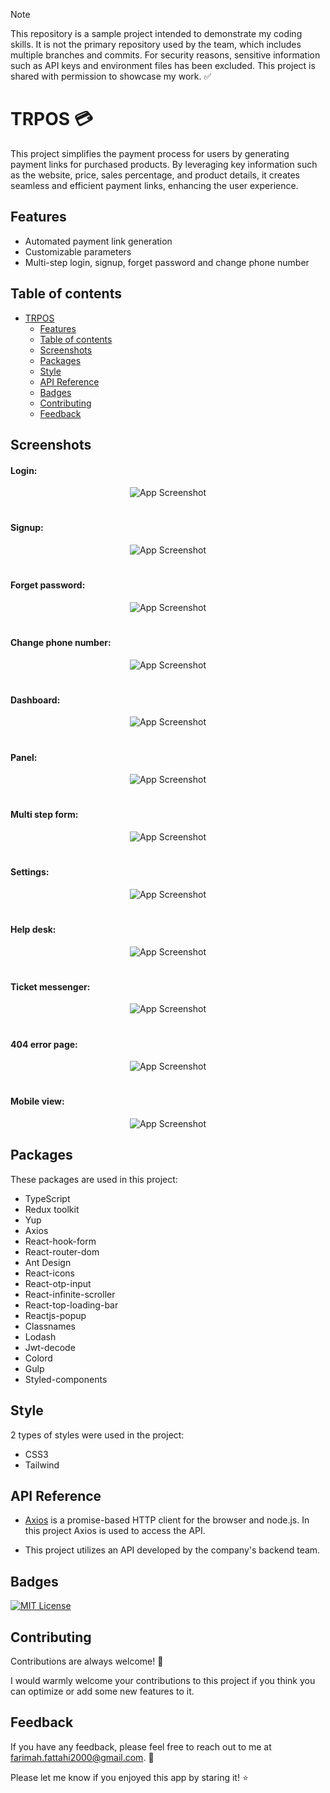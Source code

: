 > [!NOTE]  
> This repository is a sample project intended to demonstrate my coding skills. It is not the primary repository used by the team, which includes multiple branches and commits. For security reasons, sensitive information such as API keys and environment files has been excluded. This project is shared with permission to showcase my work. ✅


# TRPOS :credit_card: <a id="trpos"></a>

This project simplifies the payment process for users by generating payment links for purchased products. By leveraging key information such as the website, price, sales percentage, and product details, it creates seamless and efficient payment links, enhancing the user experience.

## Features

- Automated payment link generation
- Customizable parameters
- Multi-step login, signup, forget password and change phone number

## Table of contents

- [TRPOS](#trpos)
  * [Features](#features)
  * [Table of contents](#table-of-contents)
  * [Screenshots](#screenshots)
  * [Packages](#packages)
  * [Style](#style)
  * [API Reference](#api-reference)
  * [Badges](#badges)
  * [Contributing](#contributing)
  * [Feedback](#feedback)

## Screenshots

#### Login:

  <div align="center">

![App Screenshot](https://github.com/user-attachments/assets/fd33a6b8-e7b8-4f30-82a9-fd4893b9d40d)

  </div>
  
  #

#### Signup:
 <div align="center">

![App Screenshot](https://github.com/user-attachments/assets/06a1b249-dee1-46c2-aea8-426c78ac4cf6)
  </div>
  
  #

  #### Forget password:

  <div align="center">

![App Screenshot](https://github.com/user-attachments/assets/7bb5f1c7-cb79-4116-bcfe-49bf1be9a300)

  </div>

   #

   #### Change phone number:

  <div align="center">

![App Screenshot](https://github.com/user-attachments/assets/9d6f5eb8-7c53-4bdb-818b-2880210bda79)

  </div>

   #

 #### Dashboard:

  <div align="center">

![App Screenshot](https://github.com/user-attachments/assets/ffc10443-752b-4bfc-97bf-47ae1895ed0c)

  </div>

   #

  #### Panel:

  <div align="center">

![App Screenshot](https://github.com/user-attachments/assets/477700b8-629e-4c82-81d0-14f5be702c17)

  </div>

   #


   
   #### Multi step form:

  <div align="center">

![App Screenshot](https://github.com/user-attachments/assets/ec04cc73-19eb-4d2e-a0aa-cf132e8d2dca)


  </div>

   #

 #### Settings:

  <div align="center">

![App Screenshot](https://github.com/user-attachments/assets/4b5fd14d-b271-473e-af96-5a9441c228ce)

  </div>

   #

 #### Help desk:

  <div align="center">

![App Screenshot](https://github.com/user-attachments/assets/982f46fa-fa4c-4eb0-bcc1-1a084e7e94b9)


  </div>

   #

 #### Ticket messenger:

  <div align="center">

![App Screenshot](https://github.com/user-attachments/assets/bc453bc3-2743-46e0-aa21-bb51e8f7c1df)

  </div>

   #
   
  #### 404 error page:

  <div align="center">

![App Screenshot](https://github.com/user-attachments/assets/52a9818a-28a9-47c7-9376-c1a3eb0b65ae)

  </div>
  
  #

#### Mobile view:

  <div align="center">

![App Screenshot](https://github.com/user-attachments/assets/c6f84b5d-68d4-4a89-ba32-69c8636031b6)

  </div>

## Packages

These packages are used in this project:

- TypeScript
- Redux toolkit
- Yup
- Axios
- React-hook-form
- React-router-dom
- Ant Design
- React-icons
- React-otp-input
- React-infinite-scroller
- React-top-loading-bar
- Reactjs-popup
- Classnames
- Lodash
- Jwt-decode
- Colord
- Gulp
- Styled-components


## Style
2 types of styles were used in the project:

- CSS3
- Tailwind


## API Reference

- [Axios](https://axios-http.com/) is a promise-based HTTP client for the browser and node.js. In this project Axios is used to access the API.

- This project utilizes an API developed by the company's backend team.

## Badges

[![MIT License](https://img.shields.io/github/repo-size/Farimah71/TRPOS?style=flat-square)](https://choosealicense.com/licenses/mit/)


## Contributing

Contributions are always welcome! :seedling:

I would warmly welcome your contributions to this project if you think you can optimize or add some new features to it.



## Feedback

If you have any feedback, please feel free to reach out to me at farimah.fattahi2000@gmail.com. :email:

Please let me know if you enjoyed this app by staring it! :star:
